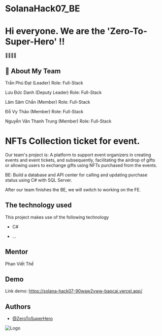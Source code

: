 # SolanaHack07_BE

# Hi everyone. We are the 'Zero-To-Super-Hero' !!
👋👋👋👋


## 🚀 About My Team
Trần Phú Đạt (Leader) Role: Full-Stack

Lưu Đức Danh (Deputy Leader) Role: Full-Stack

Lâm Sâm Chấn (Member) Role: Full-Stack

Đỗ Vy Thảo (Member) Role: Full-Stack

Nguyễn Văn Thanh Trung (Member) Role: Full-Stack


# NFTs Collection ticket for event.

Our team's project is: A platform to support event organizers in creating events and event tickets, and subsequently, facilitating the airdrop of gifts or allowing users to exchange gifts using NFTs purchased from the events.

BE: Build a database and API center for calling and updating purchase status using C# with SQL Server.

After our team finishes the BE, we will switch to working on the FE.
 
## The technology used

This project makes use of the following technology

- C#

- ...

## Mentor 

 Phan Viết Thế


## Demo

Link demo: https://solana-hack07-90waw2yww-bapcai.vercel.app/


## Authors

- [@ZeroToSuperHero](https://github.com/Zero-To-Super-Hero)


![Logo](https://scontent.fsgn5-5.fna.fbcdn.net/v/t39.30808-6/366632615_1669177740233611_2633911231662226355_n.jpg?_nc_cat=100&ccb=1-7&_nc_sid=e3f864&_nc_ohc=7YWC_oA1zZUAX-YeNa0&_nc_ht=scontent.fsgn5-5.fna&oh=00_AfBkYo8pAFftbIed1PnaunkHcLF6NpR2qSOqUnXq5PSfKQ&oe=64EC8B27)


